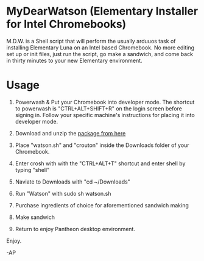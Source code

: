 MyDearWatson (Elementary Installer for Intel Chromebooks)
============

M.D.W. is a Shell script that will perform the usually arduuos task of installing Elementary Luna on an Intel based Chromebook. No more editing set up or init files, just run the script, go make a sandwich, and come back in thirty minutes to your new Elementary environment. 

Usage
============

1. Powerwash & Put your Chromebook into developer mode. The shortcut to powerwash is "CTRL+ALT+SHIFT+R" on the login screen before signing in. Follow your specific machine's instructions for placing it into developer mode.

2. Download and unzip the <a href url="https://github.com/AldousP/MyDearWatson/archive/master.zip"> package from here </a>
3. Place "watson.sh" and "crouton" inside the Downloads folder of your Chromebook.
4. Enter crosh with with the "CTRL+ALT+T" shortcut and enter shell by typing "shell"
5. Naviate to Downloads with "cd ~/Downloads"
6. Run "Watson" with sudo sh watson.sh
7. Purchase ingredients of choice for aforementioned sandwich making
8. Make sandwich
9. Return to enjoy Pantheon desktop environment.

Enjoy. 


-AP
 



